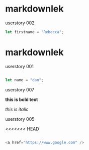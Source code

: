 
# markdownlek
userstory 002
```javascript
let firstname = "Rebecca";
```


# markdownlek

userstory 001
```javascript

let name = "dan";

```
userstory 007

**this is bold text**

*this is italic*

userstory 005

<<<<<<< HEAD
```javascript

<a href="https://www.google.com" />

```




